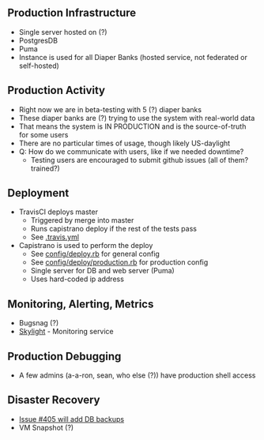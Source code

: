## Production Infrastructure

* Single server hosted on (?)
* PostgresDB
* Puma
* Instance is used for all Diaper Banks (hosted service, not federated or self-hosted)

## Production Activity

* Right now we are in beta-testing with 5 (?) diaper banks
* These diaper banks are (?) trying to use the system with real-world data
* That means the system is IN PRODUCTION and is the source-of-truth for some users
* There are no particular times of usage, though likely US-daylight
* Q: How do we communicate with users, like if we needed downtime?
  * Testing users are encouraged to submit github issues (all of them? trained?)

## Deployment

* TravisCI deploys master
  * Triggered by merge into master
  * Runs capistrano deploy if the rest of the tests pass
  * See [.travis.yml](https://github.com/rubyforgood/diaper/blob/master/.travis.yml)
* Capistrano is used to perform the deploy
  * See [config/deploy.rb](https://github.com/rubyforgood/diaper/blob/master/config/deploy.rb) for general config
  * See [config/deploy/production.rb](https://github.com/rubyforgood/diaper/blob/master/config/deploy/production.rb) for production config
  * Single server for DB and web server (Puma)
  * Uses hard-coded ip address

## Monitoring, Alerting, Metrics

* Bugsnag (?)
* [Skylight](https://oss.skylight.io/app/applications/LrXHcxDK7Be9/recent/6h/endpoints) - Monitoring service

## Production Debugging

* A few admins (a-a-ron, sean, who else (?)) have production shell access

## Disaster Recovery

* [Issue #405 will add DB backups](https://github.com/rubyforgood/diaper/issues/405)
* VM Snapshot (?)
